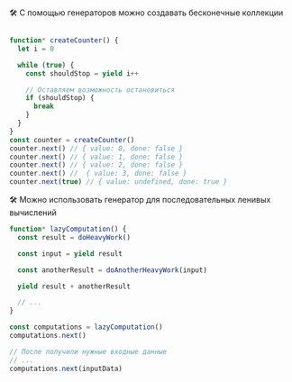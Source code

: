 🛠 С помощью генераторов можно создавать бесконечные коллекции

```js

function* createCounter() {
  let i = 0

  while (true) {
    const shouldStop = yield i++

    // Оставляем возможность остановиться
    if (shouldStop) {
      break
    }
  }
}
const counter = createCounter()
counter.next() // { value: 0, done: false }
counter.next() // { value: 1, done: false }
counter.next() // { value: 2, done: false }
counter.next() //  { value: 3, done: false }
counter.next(true) // { value: undefined, done: true }
```

🛠 Можно использовать генератор для последовательных ленивых вычислений
```js
function* lazyComputation() {
  const result = doHeavyWork()

  const input = yield result

  const anotherResult = doAnotherHeavyWork(input)

  yield result + anotherResult

  // ...
}

const computations = lazyComputation()
computations.next()

// После получили нужные входные данные
// ...
computations.next(inputData)
```

